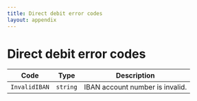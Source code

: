 ```yaml
---
title: Direct debit error codes
layout: appendix
---
```


# Direct debit error codes

Code       			| Type      | Description
--------------------|-----------|----------------------------------------------
`InvalidIBAN`  		|`string`   | IBAN account number is invalid.


